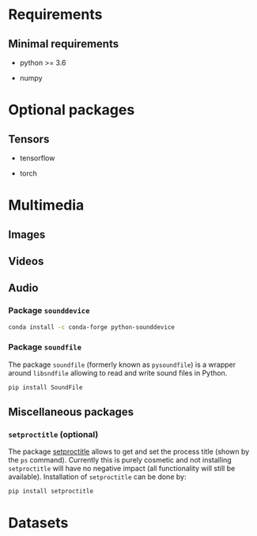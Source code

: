 # Requirements


## Minimal requirements


* python >= 3.6

* numpy


# Optional packages

## Tensors

* tensorflow

* torch



# Multimedia

## Images

## Videos

## Audio

### Package `sounddevice`

```sh
conda install -c conda-forge python-sounddevice
```

### Package `soundfile`

The package `soundfile` (formerly known as `pysoundfile`) is a wrapper
around `libsndfile` allowing to read and write sound files in Python.

```sh
pip install SoundFile
```


## Miscellaneous packages

### `setproctitle` (optional)

The package [setproctitle](https://github.com/dvarrazzo/py-setproctitle)
allows to get and set the process title (shown by the `ps` command).
Currently this is purely cosmetic and not installing `setproctitle`
will have no negative impact (all functionality will still be available).
Installation of `setproctitle` can be done by:

```sh
pip install setproctitle
```


# Datasets

